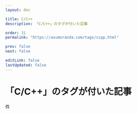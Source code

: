 ```yaml
---
layout: doc

title: C/C++
description: 「C/C++」のタグが付いた記事

order: 31
permalink: "https://asumoranda.com/tags/ccpp.html"

prev: false
next: false

editLink: false
lastUpdated: false
---
```


<script lang="ts" setup>
    import TaggedPostList   from "../.vitepress/components/TaggedPostList.vue"
    import PostCounter      from "../.vitepress/components/PostCounter.vue"
</script>

# 「C/C++」のタグが付いた記事

<span class="text-base"><PostCounter tag="ccpp" /></span>件

<TaggedPostList tag="ccpp" />
